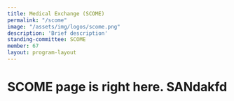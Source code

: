 ```yaml
---
title: Medical Exchange (SCOME)
permalink: "/scome"
image: "/assets/img/logos/scome.png"
description: 'Brief description'
standing-committee: SCOME
member: 67
layout: program-layout
---
```


# SCOME page is right here. SANdakfd